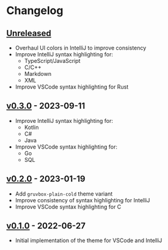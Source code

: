 # Changelog

## [Unreleased]

- Overhaul UI colors in IntelliJ to improve consistency
- Improve IntelliJ syntax highlighting for:
    - TypeScript/JavaScript
    - C/C++
    - Markdown
    - XML
- Improve VSCode syntax highlighting for Rust

## [v0.3.0] - 2023-09-11

- Improve IntelliJ syntax highlighting for:
    - Kotlin
    - C#
    - Java
- Improve VSCode syntax highlighting for:
    - Go
    - SQL

## [v0.2.0] - 2023-01-19

- Add `gruvbox-plain-cold` theme variant
- Improve consistency of syntax highlighting for IntelliJ
- Improve VSCode syntax highlighting for C

## [v0.1.0] - 2022-06-27

- Initial implementation of the theme for VSCode and IntelliJ

[unreleased]: https://github.com/hermannm/gruvbox-plain/compare/v0.3.0...HEAD

[v0.3.0]: https://github.com/hermannm/gruvbox-plain/compare/v0.2.0...v0.3.0

[v0.2.0]: https://github.com/hermannm/gruvbox-plain/compare/v0.1.0...v0.2.0

[v0.1.0]: https://github.com/hermannm/gruvbox-plain/compare/341ebb8...v0.1.0
